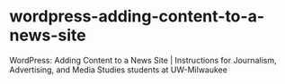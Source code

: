 # wordpress-adding-content-to-a-news-site
WordPress: Adding Content to a News Site | Instructions for Journalism, Advertising, and Media Studies students at UW-Milwaukee

